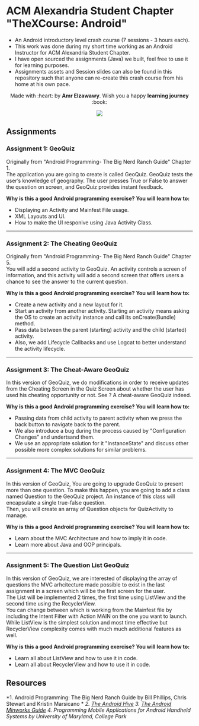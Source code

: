 # ACM Alexandria Student Chapter "TheXCourse: Android"
* An Android introductory level crash course (7 sessions - 3 hours each).
* This work was done during my short time working as an Android Instructor for ACM Alexandria Student Chapter. 
* I have open sourced the assignments (Java) we built, feel free to use it for learning purposes. 
* Assignments assets and Session slides can also be found in this repository such that anyone can re-create this crash course from his home at his own pace.
<p align=center> Made with :heart: by <b>Amr Elzawawy</b>. Wish you a happy <b>learning journey</b> :book: </p>
<p align=center> <img src ='https://www.diygenius.com/wp-content/uploads/2015/06/android-apps-for-learning.jpg'/></p>

## Assignments
### Assignment 1: GeoQuiz
Originally from "Android Programming- The Big Nerd Ranch Guide" Chapter 1.  
The application you are going to create is called GeoQuiz. GeoQuiz tests the user’s knowledge of
geography. The user presses True or False to answer the question on screen, and GeoQuiz provides
instant feedback.

**Why is this a good Android programming exercise? You will learn how to:**

* Displaying an Activity and Mainfest File usage.
* XML Layouts and UI. 
* How to make the UI responive using Java Activity Class.
---
### Assignment 2: The Cheating GeoQuiz
Originally from "Android Programming- The Big Nerd Ranch Guide" Chapter 5.   
You will add a second activity to GeoQuiz. An activity controls a screen of information,
and this activity will add a second screen that offers users a chance to see the answer to the current
question.

**Why is this a good Android programming exercise? You will learn how to:**

* Create a new activity and a new layout for it.
* Start an activity from another activity. Starting an activity means asking the OS to create an
activity instance and call its onCreate(Bundle) method.
* Pass data between the parent (starting) activity and the child (started) activity.
* Also, we add Lifecycle Callbacks and use Logcat to better understand the activity lifecycle.
---
### Assignment 3: The Cheat-Aware GeoQuiz
In this version of GeoQuiz, we do modifications in order to receive updates from the Cheating Screen in the Quiz Screen about whether the user has used his cheating opportunity or not. See ? A cheat-aware GeoQuiz indeed.

**Why is this a good Android programming exercise? You will learn how to:**

* Passing data from child activity to parent activity when we press the back button to navigate back to the parent. 
* We also introduce a bug during the process caused by "Configuration Changes" and undertsand them.
* We use an appropriate solution for it "InstanceState" and discuss other possible more complex solutions for similar problems.
---
### Assignment 4: The MVC GeoQuiz
In this version of GeoQuiz, You are going to upgrade GeoQuiz to present more than one question.
To make this happen, you are going to add a class named Question to the GeoQuiz project. An instance of this class will encapsulate a single true-false question.  
Then, you will create an array of Question objects for QuizActivity to manage.

**Why is this a good Android programming exercise? You will learn how to:**

* Learn about the MVC Architecture and how to imply it in code. 
* Learn more about Java and OOP principals.
---
### Assignment 5: The Question List GeoQuiz
In this version of GeoQuiz, we are interested of displaying the array of questions the MVC arhcitecture made possible to exist in the last assignment in a screen which will be the first screen for the user.  
The List will be implemented 2 times, the first time using ListView and the second time using the RecyclerView.    
You can change between which is working from the Mainfest file by including the Intent Filter with Action MAIN on the one you want to launch. While ListView is the simplest solution and most time effective but RecyclerView complexity comes with much much additional features as well. 

**Why is this a good Android programming exercise? You will learn how to:**
* Learn all about ListView and how to use it in code.
* Learn all about RecyclerView and how to use it in code.

## Resources
*1. Android Programming: The Big Nerd Ranch Guide by Bill Phillips, Chris Stewart and Kristin Marsicano *
*2. [The Android Hive](https://www.androidhive.info/)*
*3. [The Android Minworks Guide](https://mindorks.com/)*
*4.  Programming Mobile Applications for Android Handheld Systems by University of Maryland, College Park*
